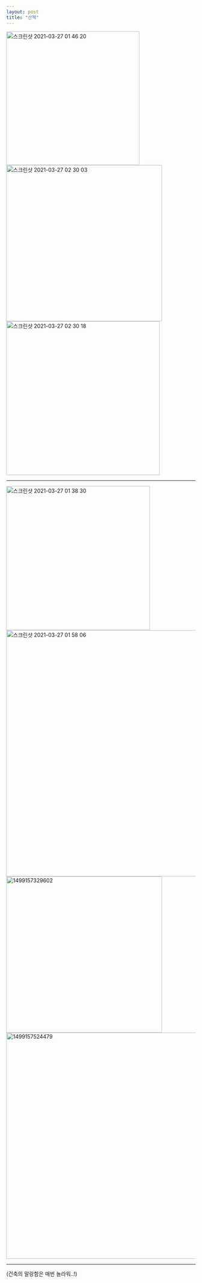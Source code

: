 ```yaml
---
layout: post
title: "산책"
---
```

<img width="354" alt="스크린샷 2021-03-27 01 46 20" src="https://user-images.githubusercontent.com/81041256/112665352-51021500-8e9e-11eb-9a62-ae80a76f0f3d.png">

<img width="414" alt="스크린샷 2021-03-27 02 30 03" src="https://user-images.githubusercontent.com/81041256/112670725-9de8ea00-8ea4-11eb-8bc8-1c7107fd2d1e.png">

<img width="408" alt="스크린샷 2021-03-27 02 30 18" src="https://user-images.githubusercontent.com/81041256/112670731-9f1a1700-8ea4-11eb-95c1-b7406d5092f2.png">

***

<img width="382" alt="스크린샷 2021-03-27 01 38 30" src="https://user-images.githubusercontent.com/81041256/112665360-52cbd880-8e9e-11eb-90a1-a958b64ff78f.png">

<img width="653" alt="스크린샷 2021-03-27 01 58 06" src="https://user-images.githubusercontent.com/81041256/112666846-eeaa1400-8e9f-11eb-8875-f30743aa6f8f.png">

<img width="414" alt="1499157329602" src="https://user-images.githubusercontent.com/81041256/112667131-3b8dea80-8ea0-11eb-9b73-a3ae042652a8.jpeg">

<img width="600" alt="1499157524479" src="https://user-images.githubusercontent.com/81041256/112667136-3d57ae00-8ea0-11eb-89a3-c753cc8f282c.jpeg">

***

(건축의 말랑함은 매번 놀라워..!)
